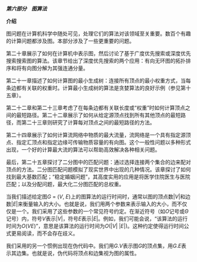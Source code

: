 ***第六部分    图算法***

**介绍**

图问题在计算机科学中随处可见，处理它们的算法对该领域至关重要。数百个有趣的计算问题都涉及图。本部分涉及了一些更重要的问题。

第二十章展示了如何在计算机中表示图，然后讨论了基于广度优先搜索或深度优先搜索搜索图的算法。该章节给出了深度优先搜索的两个应用：有向无环图的拓扑排序和将有向图分解为其强连通分量。

第二十一章描述了如何计算图的最小生成树：连接所有顶点的最小权重方式，当每条边都有关联的权重时。计算最小生成树的算法是贪婪算法的良好示例（参见第十五章）。

第二十二章和第二十三章考虑了在每条边都有关联长度或“权重”时如何计算顶点之间的最短路径。第二十二章展示了如何从给定源顶点找到所有其他顶点的最短路径，而第二十三章则研究了计算每对顶点之间的最短路径的方法。

第二十四章展示了如何计算流网络中物质的最大流量，流网络是一个具有指定源顶点、指定汇顶点和指定边缘可传输物质容量的有向图。这个一般性问题以多种形式出现，一个好的计算最大流的算法可以帮助高效解决各种相关问题。

最后，第二十五章探讨了二分图中的匹配问题：通过选择连接两个集合的边来配对顶点的方法。二分图匹配问题模拟了现实世界中出现的几种情况。该章探讨了如何找到最大基数匹配；“稳定婚姻问题”，其高度实用的应用是将医学住院医生与医院匹配；以及分配问题，最大化二分图匹配的总权重。

当我们描述给定图*G* = (*V*, *E*)上的图算法的运行时间时，通常以图的顶点数|*V*|和边数|*E*|来衡量输入的大小。也就是说，我们用两个参数来表示输入的大小，而不仅仅是一个。我们采用了这些参数的一个常见符号约定。在渐近符号（如*O*记号或*Θ*记号）内，符号*V*表示|*V*|，符号*E*表示|*E*|。例如，我们可能会说，“该算法的运行时间为*O*(*VE*)”，意思是该算法的运行时间为*O*(|*V*| |*E*|)。这种约定使得运行时间公式更易阅读，而不会存在歧义。

我们采用的另一个惯例出现在伪代码中。我们用*G*.*V*表示图*G*的顶点集，用*G*.*E*表示其边集。也就是说，伪代码将顶点和边集视为图的属性。
